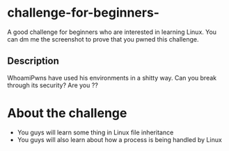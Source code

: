 # challenge-for-beginners-
A good challenge for beginners who are interested in learning Linux.
You can dm me the screenshot to prove that you pwned this challenge.
## Description
WhoamiPwns have used his environments in a shitty way.
Can you break through its security?
Are you ??

# About the challenge
+ You guys will learn some thing in Linux file inheritance
+ You guys will also learn about how a process is being handled by Linux
